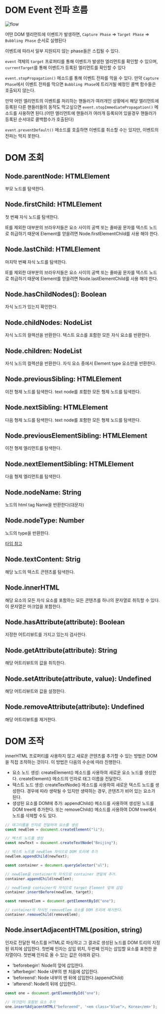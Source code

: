 # DOM Event 전파 흐름

![flow](https://user-images.githubusercontent.com/32455422/94040253-ad0eb280-fe03-11ea-82cd-6af22cbd1921.png)

어떤 DOM 엘리먼트에 이벤트가 발생하면, `Capture Phase` => `Target Phase` => `Bubbling Phase` 순서로 실행된다

이벤트에 따라서 일부 지원되지 않는 phase들은 스킵될 수 있다.

`event` 객체의 `target` 프로퍼티를 통해 이벤트가 발생한 엘리먼트를 확인할 수 있으며, `currentTarget`를 통해 이벤트가 등록된 엘리먼트를 확인할 수 있다

`event.stopPropagation()` 메소드를 통해 이벤트 전파를 막을 수 있다. 만약 `Capture Phase`에서 이벤트 전파를 막으면 `Bubbling Phase`에 트리거될 예정인 콜백 함수들은 호출되지 않는다.

만약 어떤 엘리먼트의 이벤트를 처리하는 핸들러가 여러개인 상황에서 해당 엘리먼트에 등록된 다른 핸들러들의 동작도 막고싶으면 `event.stopImmediatePropagation()` 메소드를 사용하면 된다.(어떤 엘리먼트에 핸들러가 여러개 등록되어 있을경우 핸들러가 등록된 순서대로 콜백함수가 호출된다)

`event.preventDefault()` 메소드를 호출하면 이벤트를 취소할 수는 있지만, 이벤트의 전파는 막지 못한다.

# DOM 조회

## Node.parentNode: HTMLElement

부모 노드를 탐색한다.

## Node.firstChild: HTMLElement

첫 번째 자식 노드를 탐색한다.

IE를 제외한 대부분의 브라우저들은 요소 사이의 공백 또는 줄바꿈 문자를 텍스트 노드로 취급하기 때문에 Element를 얻을려면 Node.firstElementChild를 사용 해야 한다.

## Node.lastChild: HTMLElement

마지막 번째 자식 노드를 탐색한다.

IE를 제외한 대부분의 브라우저들은 요소 사이의 공백 또는 줄바꿈 문자를 텍스트 노드로 취급하기 때문에 Element를 얻을려면 Node.lastElementChild를 사용 해야 한다.

## Node.hasChildNodes(): Boolean

자식 노드가 있는지 확인한다.

## Node.childNodes: NodeList

자식 노드의 컬렉션을 반환한다. 텍스트 요소를 포함한 모든 자식 요소를 반환한다.

## Node.children: NodeList

자식 노드의 컬렉션을 반환한다. 자식 요소 중에서 Element type 요소만을 반환한다.

## Node.previousSibling: HTMLElement

이전 형제 노드를 탐색한다. text node를 포함한 모든 형제 노드를 탐색한다.

## Node.nextSibling: HTMLElement

다음 형제 노드를 탐색한다. text node를 포함한 모든 형제 노드를 탐색한다.

## Node.previousElementSibling: HTMLElement

이전 형제 엘리먼트를 탐색한다.

## Node.nextElementSibling: HTMLElement

다음 형제 엘리먼트를 탐색한다.

## Node.nodeName: String

노드의 html tag Name을 반환한다(대문자)

## Node.nodeType: Number

노드의 type을 반환한다.

[타입 참고](https://developer.mozilla.org/ko/docs/Web/API/Node/nodeType#Constants)

## Node.textContent: Strig

해당 노드의 텍스트 콘텐츠를 탐색한다.

## Node.innerHTML

해당 요소의 모든 자식 요소를 포함하는 모든 콘텐츠를 하나의 문자열로 취득할 수 있다. 이 문자열은 마크업을 포함한다.

## Node.hasAttribute(attribute): Boolean

지정한 어트리뷰트를 가지고 있는지 검사한다.

## Node.getAttribute(attribute): String

해당 어트리뷰트의 값을 취득한다.

## Node.setAttribute(attribute, value): Undefined

해당 어트리뷰트와 값을 설정한다.

## Node.removeAttribute(attribute): Undefined

해당 어트리뷰트를 제거한다.

# DOM 조작

innerHTML 프로퍼티를 사용하지 않고 새로운 콘텐츠를 추가할 수 있는 방법은 DOM을 직접 조작하는 것이다. 이 방법은 다음의 수순에 따라 진행한다.

- 요소 노드 생성: createElement() 메소드를 사용하여 새로운 요소 노드를 생성한다. createElement() 메소드의 인자로 태그 이름을 전달한다.
- 텍스트 노드 생성: createTextNode() 메소드를 사용하여 새로운 텍스트 노드를 생성한다. 경우에 따라 생략될 수 있지만 생략하는 경우, 콘텐츠가 비어 있는 요소가 된다.
- 생성된 요소를 DOM에 추가: appendChild() 메소드를 사용하여 생성된 노드를 DOM tree에 추가한다. 또는 removeChild() 메소드를 사용하여 DOM tree에서 노드를 삭제할 수도 있다.

```javascript
// 태그이름을 인자로 전달하여 요소를 생성
const newElem = document.createElement("li");

// 텍스트 노드를 생성
const newText = document.createTextNode("Beijing");

// 텍스트 노드를 newElem 자식으로 DOM 트리에 추가
newElem.appendChild(newText);

const container = document.querySelector("ul");

// newElem을 container의 자식으로 container 맨밑에 추가.
container.appendChild(newElem);

// newElem을 container의 자식으로 target Element 앞에 삽입
container.insertBefore(newElem, target);

const removeElem = document.getElementById("one");

// container의 자식인 removeElem 요소를 DOM 트리에 제거한다.
container.removeChild(removeElem);
```

## Node.insertAdjacentHTML(position, string)

인자로 전달한 텍스트를 HTML로 파싱하고 그 결과로 생성된 노드를 DOM 트리의 지정된 위치에 삽입한다. 첫번째 인자는 삽입 위치, 두번째 인자는 삽입할 요소를 표현한 문자열이다. 첫번째 인자로 올 수 있는 값은 아래와 같다.

- ‘beforebegin’: Node의 앞에 삽입한다.
- ‘afterbegin’: Node 내부의 맨 처음에 삽입한다.
- ‘beforeend’: Node 내부의 맨 뒤에 삽입한다.(appendChild)
- ‘afterend’: Node의 뒤에 삽입한다.

```javascript
const one = document.getElementById("one");

// 마크업이 포함된 요소 추가
one.insertAdjacentHTML("beforeend", '<em class="blue">, Korea</em>');
```

